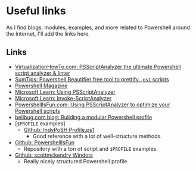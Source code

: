 # Useful links <!-- omit in toc -->

As I find blogs, modules, examples, and more related to Powershell around the Internet, I'll add the links here.

## Links

- [VirtualizationHowTo.com: PSScriptAnalyzer the ultimate Powershell script analyzer & linter](https://www.virtualizationhowto.com/2024/03/psscriptanalyzer-the-ultimate-powershell-script-analyzer-and-linter/)
- [SumTips: Powershell Beautifier free tool to prettify `.ps1` scripts](https://sumtips.com/software/powershell-beautifier-free-tool-to-pretty-print-ps1-script-files/)
- [Powershell Magazine](https://powershellmagazine.com)
- [Microsoft Learn: Using PSScriptAnalyzer](https://learn.microsoft.com/en-us/powershell/utility-modules/psscriptanalyzer/using-scriptanalyzer?view=ps-modules)
- [Microsoft Learn: Invoke-ScriptAnalyzer](https://learn.microsoft.com/en-us/powershell/module/psscriptanalyzer/invoke-scriptanalyzer?view=ps-modules)
- [PowershellIsFun.com: Using PSScriptAnalyzer to optimize your Powershell scripts](https://powershellisfun.com/2022/10/17/using-psscriptanalyzer-to-optimize-your-powershell-scripts/)
- [belibug.com blog: Building a modular Powershell profile](https://blog.belibug.com/post/ps-profile-01/)
- [`$PROFILE` examples]
  - [Github: IndyPoSH Profile.ps1](https://github.com/dsolodow/IndyPoSH/blob/master/Profile.ps1)
    - Good reference with a lot of well-structure methods.
- [Github: PowershellIsFun](https://github.com/HarmVeenstra/Powershellisfun/tree/main)
  - Repository with a ton of script and `$PROFILE` examples.
- [Github: scottmckendry Windots](https://github.com/scottmckendry/Windots)
  - Really nicely structured Powershell profile.
